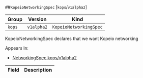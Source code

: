 ##`KopeioNetworkingSpec` [`kops`/`v1alpha2`]

Group        | Version     | Kind
------------ | ---------- | -----------
`kops` | `v1alpha2` | `KopeioNetworkingSpec`



KopeioNetworkingSpec declares that we want Kopeio networking

<aside class="notice">
Appears In:

<ul> 
<li><a href="#networkingspec-v1alpha2-kops">NetworkingSpec kops/v1alpha2</a></li>
</ul></aside>

Field        | Description
------------ | -----------

